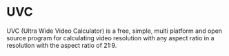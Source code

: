 # UVC
UVC (Ultra Wide Video Calculator) is a free, simple, multi platform and open source program for calculating video resolution with any aspect ratio in a resolution with the aspect ratio of 21:9.  
